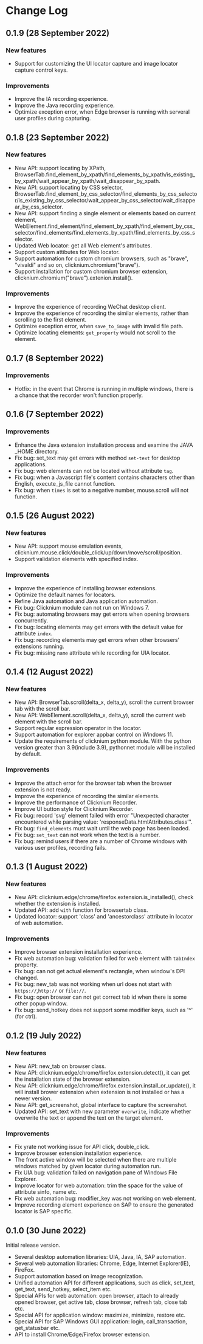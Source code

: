 # Change Log
## 0.1.9 (28 September 2022)
### New features
- Support for customizing the UI locator capture and image locator capture control keys.

### Improvements
- Improve the IA recording experience.
- Improve the Java recording experience.
- Optimize exception error, when Edge browser is running with serveral user profiles during capturing.

## 0.1.8 (23 September 2022)
### New features
- New API: support locating by XPath, BrowserTab.find_element_by_xpath/find_elements_by_xpath/is_existing_by_xpath/wait_appear_by_xpath/wait_disappear_by_xpath.
- New API: support locating by CSS selector, BrowserTab.find_element_by_css_selector/find_elements_by_css_selector/is_existing_by_css_selector/wait_appear_by_css_selector/wait_disappear_by_css_selector.
- New API: support finding a single element or elements based on current element, WebElement.find_element/find_element_by_xpath/find_element_by_css_selector/find_elements/find_elements_by_xpath/find_elements_by_css_selector.
- Updated Web locator: get all Web element's attributes.
- Support custom attibutes for Web locator.
- Support automation for custom chromium browsers, such as "brave", "vivaldi" and so on, clicknium.chromium("brave").
- Support installation for custom chromium browser extension, clicknium.chromium("brave").extenion.install().

### Improvements
- Improve the experience of recording WeChat desktop client.
- Improve the experience of recording the similar elements, rather than scrolling to the first element.
- Optimize exception error, when `save_to_image` with invalid file path.
- Optimize locating elements: `get_property` would not scroll to the element.

## 0.1.7 (8 September 2022)
### Improvements
- Hotfix: in the event that Chrome is running in multiple windows, there is a chance that the recorder won't function properly.

## 0.1.6 (7 September 2022)
### Improvements
- Enhance the Java extension installation process and examine the JAVA _HOME directory.
- Fix bug: set_text may get errors with method `set-text` for desktop applications.
- Fix bug: web elements can not be located without attribute `tag`.
- Fix bug: when a Javascript file's content contains characters other than English, execute_js_file cannot function.
- Fix bug: when `times` is set to a negative number, mouse.scroll will not function.

## 0.1.5 (26 August 2022)
### New features
- New API: support mouse emulation events, clicknium.mouse.click/double_click/up/down/move/scroll/position.
- Support validation elements with specified index.

### Improvements
- Improve the experience of installing browser extensions.
- Optimize the default names for locators.
- Refine Java automation and Java application automation.
- Fix bug: Clicknium module can not run on Windows 7.
- Fix bug: automating browsers may get errors when opening browsers concurrently.
- Fix bug: locating elements may get errors with the default value for attribute `index`.
- Fix bug: recording elements may get errors when other browsers' extensions running.
- Fix bug: missing `name` attribute while recording for UIA locator.

## 0.1.4 (12 August 2022)
### New features
- New API: BrowserTab.scroll(delta_x, delta_y), scroll the current browser tab with the scroll bar.
- New API: WebElement.scroll(delta_x, delta_y), scroll the current web element with the scroll bar.
- Support regular expression operator in the locator.
- Support automation for explorer appbar control on Windows 11.
- Update the requirements of clicknium python module. With the python version greater than 3.9(include 3.9), pythonnet module will be installed by default.

### Improvements
- Improve the attach error for the browser tab when the browser extension is not ready.
- Improve the experience of recording the similar elements.
- Improve the performance of Clicknium Recorder.
- Improve UI button style for Clicknium Recorder.
- Fix bug: record 'svg' element failed with error "Unexpected character encountered while parsing value: 'responseData.htmlAttributes.class'".
- Fix bug: `find_elements` must wait until the web page has been loaded.
- Fix bug: `set_text` can not work when the text is a number.
- Fix bug: remind users if there are a number of Chrome windows with various user profiles, recording fails.

## 0.1.3 (1 August 2022)
### New features
- New API: clicknium.edge/chrome/firefox.extension.is_installed(), check whether the extension is installed.
- Updated API: add `with` function for browsertab class.
- Updated locator: support 'class' and 'ancestorclass' attribute in locator of web automation.

### Improvements
- Improve browser extension installation experience.
- Fix web automation bug: validation failed for web element with `tabIndex` property.
- Fix bug: can not get actual element's rectangle, when window's DPI changed.
- Fix bug: new_tab was not working when url does not start with `https://`,`http://` or `file://`.
- Fix bug: open browser can not get correct tab id when there is some other popup window.
- Fix bug: send_hotkey does not support some modifier keys, such as '^' (for ctrl).

## 0.1.2 (19 July 2022)
### New features
- New API: new_tab on browser class.
- New API: clicknium.edge/chrome/firefox.extension.detect(), it can get the installation state of the browser extension. 
- New API: clicknium.edge/chrome/firefox.extension.install_or_update(), it will install brower extension when extension is not installed or has a newer version.
- New API: get_screenshot, global interface to capture the screenshot.
- Updated API: set_text with new parameter `overwrite`, indicate whether overwrite the text or append the text on the target element.

### Improvements
- Fix yrate not working issue for API click, double_click.
- Improve browser extension installation experience.
- The front active window will be selected when there are multiple windows matched by given locator during automation run.
- Fix UIA bug: validation failed on navigation pane of Windows File Explorer.
- Improve locator for web automation: trim the space for the value of attribute sinfo, name etc.
- Fix web automation bug: modifier_key was not working on web element.
- Improve recording element experience on SAP to ensure the generated locator is SAP specific.

## 0.1.0 (30 June 2022)
Initial release version.
- Several desktop automation libraries: UIA, Java, IA, SAP automation.
- Several web automation libraries: Chrome, Edge, Internet Explorer(IE), FireFox.
- Support automation based on image recognization.
- Unified automation API for different applications, such as click, set_text, get_text, send_hotkey, select_item etc.
- Special APIs for web automation: open browser, attach to already opened browser, get active tab, close browser, refresh tab, close tab etc.
- Special API for application window: maximize, minimize, restore etc.
- Special API for SAP Windows GUI application: login, call_transaction, get_statusbar etc.
- API to install Chrome/Edge/Firefox browser extension.
